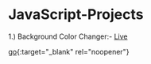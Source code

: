 # JavaScript-Projects

1.) Background Color Changer:- <a href="https://bg-colorchanger.netlify.app/" target="_blank">Live</a>

[go](https://bg-colorchanger.netlify.app/){:target="_blank" rel="noopener"}
